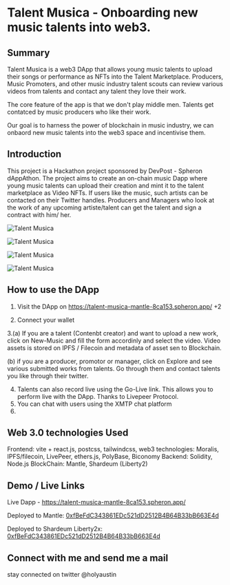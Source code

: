 # Talent Musica - Onboarding new music talents into web3.

## Summary
Talent Musica is a web3 DApp that allows young music talents to upload their songs or performance as NFTs into the Talent Marketplace. Producers, Music Promoters, and other music industry talent scouts can review various videos from talents and contact any talent they love their work.

The core feature of the app is that we don't play middle men. Talents get contatced by music producers who like their work.

Our goal is to harness the power of blockchain in music industry, we can onbaord new music talents into the web3 space and incentivise them. 

## Introduction
This project is a Hackathon project sponsored by DevPost - Spheron dAppAthon. The project aims to create an on-chain music Dapp where young music talents can upload their creation and mint it to the talent marketplace as Video NFTs. If users like the music, such artists can be contacted on their Twitter handles. Producers and Managers who look at the work of any upcoming artiste/talent can get the talent and sign a contract with him/ her.

![Talent Musica](https://bafybeibuagnt726vfndkbbwwiingiy45ivmmspoh4omq5gvut5tuyteyki.ipfs.nftstorage.link/)

![Talent Musica](https://bafkreih7fbawvllmhfugcoylvcvlucfbkdcwpr4dfkoovy5s4xz7udfll4.ipfs.nftstorage.link/)

![Talent Musica](https://bafkreihvdxzezsp5kpsodpvsqedvphvrp7fkhult533sge2hsefzoiwaom.ipfs.nftstorage.link/)

![Talent Musica](https://bafybeigc6gvgz3p475ajebwe5quriodtdt3qu4jtdhki6kcogti6chglea.ipfs.nftstorage.link/)

## How to use the DApp

1. Visit the DApp on https://talent-musica-mantle-8ca153.spheron.app/
+2

2. Connect your wallet

3.(a)  If you are a talent (Contenbt creator) and want to upload a new work, click on New-Music and fill the form accordinly and select the video. Video assets is stored on IPFS / Filecoin and metadata of asset sen to Blockchain.

(b)  if you are a producer, promotor or manager, click on Explore and see various submitted works from talents. Go through them and contact talents you like through their twitter.

4. Talents can also record live using the Go-Live link. This allows you to perform live with the DApp. Thanks to Livepeer Protocol.
5. You can chat with users using the XMTP chat platform
6. 

## Web 3.0 technologies Used

Frontend: vite + react.js, postcss, tailwindcss, 
web3 technologies: Moralis, IPFS/filecoin, LivePeer, ethers.js, PolyBase, Biconomy
Backend: Solidity, Node.js
BlockChain: Mantle, Shardeum (Liberty2)

## Demo / Live Links
Live Dapp - https://talent-musica-mantle-8ca153.spheron.app/



Deployed to Mantle: [0xfBeFdC343861EDc521dD2512B4B64B33bB663E4d](https://explorer.testnet.mantle.xyz/address/0xfBeFdC343861EDc521dD2512B4B64B33bB663E4d)

Deployed to Shardeum Liberty2x: [0xfBeFdC343861EDc521dD2512B4B64B33bB663E4d](https://explorer.testnet.mantle.xyz/address/0xfBeFdC343861EDc521dD2512B4B64B33bB663E4d)


## Connect with me and send me a mail

stay connected on twitter @holyaustin
